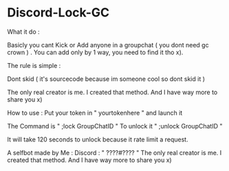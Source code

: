 # Discord-Lock-GC
What it do :

Basicly you cant Kick or Add anyone in a groupchat ( you dont need gc crown ) . You can add only by 1 way, you need to find it tho x).

The rule is simple :

Dont skid ( it's sourcecode because im someone cool so dont skid it )

The only real creator is me. I created that method. And I have way more to share you x)



How to use :
Put your token in " yourtokenhere " and launch it

The Command is " ;lock GroupChatID "
To unlock it " ;unlock GroupChatID "

It will take 120 seconds to unlock because it rate limit a request.



A selfbot made by Me : Discord : " ????#???? "
The only real creator is me. I created that method. And I have way more to share you x)
